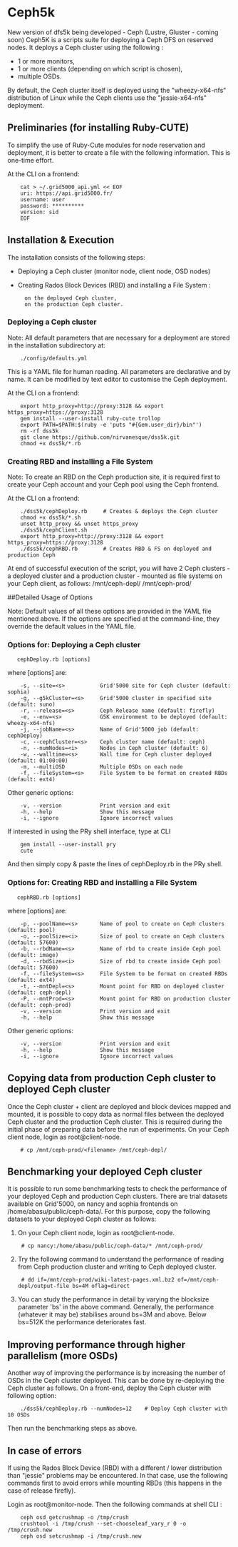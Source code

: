 # Ceph5k
New version of dfs5k being developed - Ceph (Lustre, Gluster - coming soon)
Ceph5K is a scripts suite for deploying a Ceph DFS on reserved nodes. It deploys a Ceph cluster using the following :
- 1 or more monitors, 
- 1 or more clients (depending on which script is chosen),
- multiple OSDs.

By default, the Ceph cluster itself is deployed using the "wheezy-x64-nfs" distribution of Linux while the Ceph clients use the "jessie-x64-nfs" deployment.

## Preliminaries (for installing Ruby-CUTE)
To simplify the use of Ruby-Cute modules for node reservation and deployment, it is better to create a file with the following information. This is one-time effort. 

At the CLI on a frontend:

        cat > ~/.grid5000_api.yml << EOF
        uri: https://api.grid5000.fr/
        username: user
        password: **********
        version: sid
        EOF

## Installation & Execution
The installation consists of the following steps:
- Deploying a Ceph cluster (monitor node, client node, OSD nodes)
- Creating Rados Block Devices (RBD) and installing a File System :

        on the deployed Ceph cluster,
        on the production Ceph cluster.

### Deploying a Ceph cluster
Note: All default parameters that are necessary for a deployment are stored in the installation subdirectory at:

        ./config/defaults.yml

This is a YAML file for human reading. All parameters are declarative and by name. It can be modified by text editor to customise the Ceph deployment.
 
At the CLI on a frontend:
       
        export http_proxy=http://proxy:3128 && export https_proxy=https://proxy:3128
        gem install --user-install ruby-cute trollop
        export PATH=$PATH:$(ruby -e 'puts "#{Gem.user_dir}/bin"')
        rm -rf dss5k
        git clone https://github.com/nirvanesque/dss5k.git
        chmod +x dss5k/*.rb

### Creating RBD and installing a File System
Note: To create an RBD on the Ceph production site, it is required first to create your Ceph account and your Ceph pool using the Ceph frontend. 

At the CLI on a frontend:

        ./dss5k/cephDeploy.rb     # Creates & deploys the Ceph cluster
        chmod +x dss5k/*.sh
        unset http_proxy && unset https_proxy
        ./dss5k/cephClient.sh
        export http_proxy=http://proxy:3128 && export https_proxy=https://proxy:3128
        ./dss5k/cephRBD.rb        # Creates RBD & FS on deployed and production Ceph

At end of successful execution of the script, you will have 2 Ceph clusters - a deployed cluster and a production cluster - mounted as file systems on your Ceph client, as follows:
        /mnt/ceph-depl/
        /mnt/ceph-prod/

##Detailed Usage of Options

Note: Default values of all these options are provided in the YAML file mentioned above. If the options are specified at the command-line, they override the default values in the YAML file.

### Options for: Deploying a Ceph cluster
       cephDeploy.rb [options]
where [options] are:

        -s, --site=<s>           Grid'5000 site for Ceph cluster (default: sophia)
        -g, --g5kCluster=<s>     Grid'5000 cluster in specified site (default: suno)
        -r, --release=<s>        Ceph Release name (default: firefly)
        -e, --env=<s>            G5K environment to be deployed (default: wheezy-x64-nfs)
        -j, --jobName=<s>        Name of Grid'5000 job (default: cephDeploy)
        -c, --cephCluster=<s>    Ceph cluster name (default: ceph)
        -n, --numNodes=<i>       Nodes in Ceph cluster (default: 6)
        -w, --walltime=<s>       Wall time for Ceph cluster deployed (default: 01:00:00)
        -m, --multiOSD           Multiple OSDs on each node
        -f, --fileSystem=<s>     File System to be format on created RBDs (default: ext4)

Other generic options:

        -v, --version            Print version and exit
        -h, --help               Show this message
        -i, --ignore             Ignore incorrect values

If interested in using the PRy shell interface, type at CLI

        gem install --user-install pry
        cute

And then simply copy & paste the lines of cephDeploy.rb in the PRy shell.

### Options for: Creating RBD and installing a File System
       cephRBD.rb [options]
where [options] are:

        -p, --poolName=<s>       Name of pool to create on Ceph clusters (default: pool)
        -o, --poolSize=<i>       Size of pool to create on Ceph clusters (default: 57600)
        -b, --rbdName=<s>        Name of rbd to create inside Ceph pool (default: image)
        -d, --rbdSize=<i>        Size of rbd to create inside Ceph pool (default: 57600)
        -f, --fileSystem=<s>     File System to be format on created RBDs (default: ext4)
        -t, --mntDepl=<s>        Mount point for RBD on deployed cluster (default: ceph-depl)
        -P, --mntProd=<s>        Mount point for RBD on production cluster (default: ceph-prod)
        -v, --version            Print version and exit
        -h, --help               Show this message

Other generic options:

        -v, --version            Print version and exit
        -h, --help               Show this message
        -i, --ignore             Ignore incorrect values


## Copying data from production Ceph cluster to deployed Ceph cluster
Once the Ceph cluster + client are deployed and block devices mapped and mounted, it is possible to copy data as normal files between the deployed Ceph cluster and the production Ceph cluster. This is required during the initial phase of preparing data before the run of experiments. On your Ceph client node, login as root@client-node. 

        # cp /mnt/ceph-prod/<filename> /mnt/ceph-depl/

## Benchmarking your deployed Ceph cluster
It is possible to run some benchmarking tests to check the performance of your deployed Ceph and production Ceph clusters. There are trial datasets available on Grid'5000, on nancy and sophia frontends on /home/abasu/public/ceph-data/. For this purpose, copy the following datasets to your deployed Ceph cluster as follows: 

1. On your Ceph client node, login as root@client-node. 

        # cp nancy:/home/abasu/public/ceph-data/* /mnt/ceph-prod/


2. Try the following command to understand the performance of reading from Ceph production cluster and writing to Ceph deployed cluster. 

        # dd if=/mnt/ceph-prod/wiki-latest-pages.xml.bz2 of=/mnt/ceph-depl/output-file bs=4M oflag=direct

3. You can study the performance in detail by varying the blocksize parameter 'bs' in the above command. Generally, the performance (whatever it may be) stabilises around bs=3M and above. Below bs=512K the performance deteriorates fast.


## Improving performance through higher parallelism (more OSDs)
Another way of improving the performance is by increasing the number of OSDs in the Ceph cluster deployed. This can be done by re-deploying the Ceph cluster as follows. On a front-end, deploy the Ceph cluster with following option:

        ./dss5k/cephDeploy.rb --numNodes=12    # Deploy Ceph cluster with 10 OSDs

Then run the benchmarking steps as above.


## In case of errors
If using the Rados Block Device (RBD) with a different / lower distribution than "jessie" problems may be encountered. In that case, use the following commands first to avoid errors while mounting RBDs (this happens in the case of release firefly). 

Login as root@monitor-node. Then the following commands at shell CLI :

        ceph osd getcrushmap -o /tmp/crush
        crushtool -i /tmp/crush --set-chooseleaf_vary_r 0 -o /tmp/crush.new
        ceph osd setcrushmap -i /tmp/crush.new




